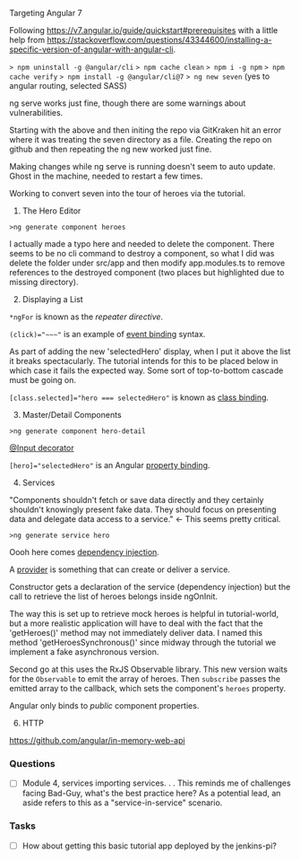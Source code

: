 Targeting Angular 7

Following https://v7.angular.io/guide/quickstart#prerequisites with a little help from https://stackoverflow.com/questions/43344600/installing-a-specific-version-of-angular-with-angular-cli.

`> npm uninstall -g @angular/cli`
`> npm cache clean`
`> npm i -g npm`
`> npm cache verify`
`> npm install -g @angular/cli@7`
`> ng new seven`
(yes to angular routing, selected SASS)

ng serve works just fine, though there are some warnings about vulnerabilities. 

Starting with the above and then initing the repo via GitKraken hit an error where it was treating the seven directory as a file. Creating the repo on github and then repeating the ng new worked just fine.

Making changes while ng serve is running doesn't seem to auto update. Ghost in the machine, needed to restart a few times.

Working to convert seven into the tour of heroes via the tutorial. 

1. The Hero Editor

`>ng generate component heroes`

I actually made a typo here and needed to delete the component. There seems to be no cli command to destroy a component, so what I did was delete the folder under src/app and then modify app.modules.ts to remove references to the destroyed component (two places but highlighted due to missing directory).

2. Displaying a List

`*ngFor` is known as the *repeater directive*.

`(click)="~~~"` is an example of [event binding](https://v7.angular.io/guide/template-syntax#event-binding) syntax.

As part of adding the new 'selectedHero' display, when I put it above the list it breaks spectacularly. The tutorial intends for this to be placed below in which case it fails the expected way. Some sort of top-to-bottom cascade must be going on.

`[class.selected]="hero === selectedHero"` is known as [class binding](https://v7.angular.io/guide/template-syntax#class-binding).

3. Master/Detail Components

`>ng generate component hero-detail`

[@Input decorator](https://v7.angular.io/guide/template-syntax#inputs-outputs)

`[hero]="selectedHero"` is an Angular [property binding](https://v7.angular.io/guide/template-syntax#property-binding).

4. Services

"Components shouldn't fetch or save data directly and they certainly shouldn't knowingly present fake data. They should focus on presenting data and delegate data access to a service." <- This seems pretty critical.

`>ng generate service hero`

Oooh here comes [dependency injection](https://v7.angular.io/guide/dependency-injection).

A [provider](https://v7.angular.io/guide/providers) is something that can create or deliver a service.

Constructor gets a declaration of the service (dependency injection) but the call to retrieve the list of heroes belongs inside ngOnInit.

The way this is set up to retrieve mock heroes is helpful in tutorial-world, but a more realistic application will have to deal with the fact that the 'getHeroes()' method may not immediately deliver data. I named this method 'getHeroesSynchronous()' since midway through the tutorial we implement a fake asynchronous version. 

Second go at this uses the RxJS Observable library. This new version waits for the `Observable` to emit the array of heroes. Then `subscribe` passes the emitted array to the callback, which sets the component's `heroes` property.

Angular only binds to *public* component properties.

6. HTTP

https://github.com/angular/in-memory-web-api

### Questions
- [ ] Module 4, services importing services. . . This reminds me of challenges facing Bad-Guy, what's the best practice here? As a potential lead, an aside refers to this as a "service-in-service" scenario.

### Tasks
- [ ] How about getting this basic tutorial app deployed by the jenkins-pi?